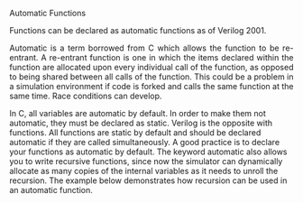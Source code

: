 Automatic Functions

Functions can be declared as automatic functions as of Verilog 2001.

<p style="text-align: justify;">Automatic is a term borrowed from C which allows the function to be re-entrant. 
A re-entrant function is one in which the items declared within the function are allocated upon every individual call of the function, 
as opposed to being shared between all calls of the function. This could be a problem in a simulation environment if code is forked and calls the same function 
at the same time. Race conditions can develop.

In C, all variables are automatic by default. In order to make them not automatic, they must be declared as static. Verilog is the opposite with functions. All functions are static by default and should be declared automatic if they are called simultaneously.
A good practice is to declare your functions as automatic by default. The keyword automatic also allows you to write recursive functions, since now the simulator can dynamically allocate as many copies of the internal variables as it needs to unroll the recursion. 
The example below demonstrates how recursion can be used in an automatic function.</p>
